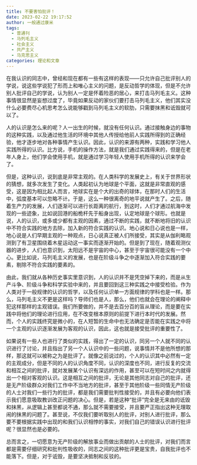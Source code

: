 ```yaml
---
title: 不要害怕批评！
date: 2023-02-22 19:17:52
author: 一般通过康米
tags:
  - 普通刊
  - 马列毛主义
  - 社会主义
  - 共产主义
  - 马克思主义
categories: 理论和文章
---
```


​	在我认识的同志中，曾经和现在都有一些有这样的表现——只允许自己批评别人的学说，说这些学说犯了形而上和唯心主义的问题，是反动哲学的体现，但是不允许别人批评自己的学说，认为别人一定是怀着险恶的居心，来打击马列毛主义。这种事情很显然是妄想过度了，毕竟如果反动的家伙们要打击马列毛主义，他们其实没什么必要费尽心机思考怎么说能够戳到马列毛主义的软肋，只需要抹黑和诋毁就可以了。

​	人的认识是怎么来的呢？人一出生的时候，就没有任何认识。通过接触身边的事物的这种实践，以及通过他生活的环境中其他人传授给他前人实践所得到的正确经验，他才逐步地对各种事情产生认识。因此，认识的来源有两种，实践和学习他人实践所得的认识。比方说，手机的操作方法，就是我们通过实践得来的，但是在老年人身上，他们学会使用手机，就是通过学习年轻人使用手机所得的认识来学会了。

​	但是，这种认识，说到底是非常主观的。在人类科学的发展史上，有关于世界形状的猜想，就多次发生了变化。人类起初认为地球是个平面，这就是非常直观的感受，这是因为相比起人而言，地球实在是个大的出奇的球体，在那时人们的生活中，弧度基本可以忽略不计。于是，这么一种很离奇的地平说就产生了。之后，随着生产力的发展，人们逐渐可以进行长距离的航行，到这时，人们才通过航海中发现的一些迹象，比如说回港的船桅杆先于船身出现，认定地球是个球形。也就是说，人的认识，或多或少都有主观的因素，通过不断的实践，就不断地将旧的认识中不符合实践的地方去除，加入新的符合实践的认识。地心说和日心说也是一样，地心说是人们早期主观的一种观点，日心说真正被人们所接受，其实是从伽利略观测到了有卫星围绕着木星运动这一事实而逐渐开始的。但是到了现在，随着观测仪器的进步，人们也意识到，太阳远不是宇宙的中心，甚至于宇宙很可能没有一个中心。更比如说，马列毛主义的发展，也是在阶级斗争之中逐渐加入符合实践的要素，剔除不符合实践的要素的。

​	由此，我们就从各种历史事实里意识到，人的认识并不是凭空掉下来的，而是从生产斗争、阶级斗争和科学实验中来的，并且要回到这三种实践之中接受检验。作为人类对于一般规律的认识的哲学，以及任何认识单一方面规律的学科也是一样。那么，马列毛主义不更是这样吗？导师们也是人，那么，他们也就会在理论的阐释中犯这样那样的主观错误。我们所要做的，并不是去百分百的盲从理论，而是要在实践中将他们的理论进行应用，在不改变根本原则的前提下进行本时代的发展。然而，个人的实践终究是微小的，在人短暂的生命中也无法确定是否能在实践之中将一个主观的认识逐渐发展为客观的认识，因此，这也就是接受批评的重要性了。

​	如果说有一些人也进行了类似的实践，得出了一定的认识，同另一个人就不同的认识进行了讨论，并且指出了另一个人认识中的一些问题，说事情并不是他所想的那样，那这就可以被称之为是批评了。就像之前说过的，个人的认识其中必然有一定的主观成分，但是不同的人的认识角度不同，认识的深度也不同，进行反复的交流和相互之间的批评，就对发展某个认识有深远的作用，甚至可以在短时间之内就得出一个相对客观的认识。这是相互之间的批评，无论是其他同志对自己的批评，还是无产阶级群众对我们工作中不当地方的批评，甚至于其他阶级一些同情无产阶级的人士对我们一些行为的批评，都是我们需要批判性接受的，并且有必要向他们表示我们愿意吸取教训改正问题的决心。但是，若是这种“批评”完全是无来由的诋毁和抹黑，从逻辑上甚至都说不通，那么就不需要接受，并且要严正指出这种无理取闹的抹黑的问题了。甚至说，不仅我们要听取别人的批评，对别人进行批评，那么要不要根据实践中出现的和我们认识相悖的事实，对我们自己的错误认识进行批评呢？很显然也是必要的。

​	总而言之，一切愿意为无产阶级的解放事业而做出贡献的人士的批评，对我们而言都是需要仔细研究和批判性吸收的，同志之间的这种批评更是宝贵，自我批评也不能落下。但是，对于诋毁，是要坚决抵制和反驳的。